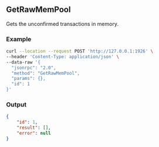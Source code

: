 ## GetRawMemPool

Gets the unconfirmed transactions in memory.

### Example
```sh
curl --location --request POST 'http://127.0.0.1:1926' \
--header 'Content-Type: application/json' \
--data-raw '{  
  "jsonrpc": "2.0",
  "method": "GetRawMemPool",
  "params": {},
  "id": 1
}'
```

### Output

```json
{
    "id": 1,
    "result": [],
    "error": null
}
```




